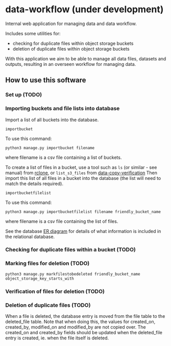 # data-workflow (under development)

Internal web application for managing data and data workflow. 

Includes some utilities for: 
- checking for duplicate files within object storage buckets
- deletion of duplicate files within object storage buckets

With this application we aim to be able to manage all data files, datasets and outputs, resulting in an overseen workflow for managing data.

## How to use this software

### Set up (TODO)

### Importing buckets and file lists into database

Import a list of all buckets into the database.
```
importbucket
```
To use this command: 
```
python3 manage.py importbucket filename
```
where filename is a csv file containing a list of buckets.

To create a list of files in a bucket, use a tool such as ```ls``` (or similar - see manual) from [rclone](https://rclone.org/), or ```list_s3_files``` from [data-copy-verification](https://github.com/Swiss-Polar-Institute/data-copy-verification) Then import this list of all files in a bucket into the database (the list will need to match the details required).
```
importbucketfilelist
```

To use this command: 
```
python3 manage.py importbucketfilelist filename friendly_bucket_name
```
where filename is a csv file containing the list of files.

See the database [ER diagram](https://github.com/Swiss-Polar-Institute/data-workflow/blob/master/documentation/spi-data-workflow-er-diagram.png) for details of what information is included in the relational database. 

### Checking for duplicate files within a bucket (TODO)

### Marking files for deletion (TODO)
```
python3 manage.py markfilestobedeleted friendly_bucket_name object_storage_key_starts_with
```

### Verification of files for deletion (TODO)

### Deletion of duplicate files (TODO)

When a file is deleted, the database entry is moved from the file table to the deleted_file table. Note that when doing this, the values for created_on, created_by, modified_on and modified_by are not copied over. The created_on and created_by fields should be updated when the deleted_file entry is created, ie. when the file itself is deleted.



